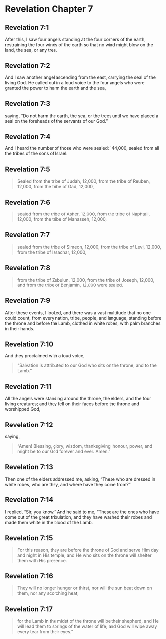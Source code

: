 # Revelation Chapter 7

## Revelation 7:1

After this, I saw four angels standing at the four corners of the earth, restraining the four winds of the earth so that no wind might blow on the land, the sea, or any tree.

## Revelation 7:2

And I saw another angel ascending from the east, carrying the seal of the living God. He called out in a loud voice to the four angels who were granted the power to harm the earth and the sea,

## Revelation 7:3

saying, “Do not harm the earth, the sea, or the trees until we have placed a seal on the foreheads of the servants of our God.”

## Revelation 7:4

And I heard the number of those who were sealed: 144,000, sealed from all the tribes of the sons of Israel:

## Revelation 7:5

> Sealed from the tribe of Judah, 12,000,
> from the tribe of Reuben, 12,000,
> from the tribe of Gad, 12,000,

## Revelation 7:6

> sealed from the tribe of Asher, 12,000,
> from the tribe of Naphtali, 12,000,
> from the tribe of Manasseh, 12,000,

## Revelation 7:7

> sealed from the tribe of Simeon, 12,000,
> from the tribe of Levi, 12,000,
> from the tribe of Issachar, 12,000,

## Revelation 7:8

> from the tribe of Zebulun, 12,000,
> from the tribe of Joseph, 12,000,
> and from the tribe of Benjamin, 12,000 were sealed.

## Revelation 7:9

After these events, I looked, and there was a vast multitude that no one could count, from every nation, tribe, people, and language, standing before the throne and before the Lamb, clothed in white robes, with palm branches in their hands.

## Revelation 7:10

And they proclaimed with a loud voice,

> “Salvation is attributed to our God
> who sits on the throne,
> and to the Lamb.”

## Revelation 7:11

All the angels were standing around the throne, the elders, and the four living creatures; and they fell on their faces before the throne and worshipped God,

## Revelation 7:12

saying,

> “Amen!
> Blessing, glory,
> wisdom, thanksgiving, honour,
> power, and might
> be to our God forever and ever.
> Amen.”

## Revelation 7:13

Then one of the elders addressed me, asking, “These who are dressed in white robes, who are they, and where have they come from?”

## Revelation 7:14

I replied, “Sir, you know.” And he said to me, “These are the ones who have come out of the great tribulation, and they have washed their robes and made them white in the blood of the Lamb.

## Revelation 7:15

> For this reason, they are before the throne of God
> and serve Him day and night in His temple;
> and He who sits on the throne will shelter them with His presence.

## Revelation 7:16

> They will no longer hunger or thirst,
> nor will the sun beat down on them, nor any scorching heat;

## Revelation 7:17

> for the Lamb in the midst of the throne will be their shepherd,
> and He will lead them to springs of the water of life;
> and God will wipe away every tear from their eyes.”
